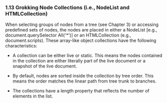 ### 1.13 Grokking Node Collections (i.e., NodeList and HTMLCollection)

When selecting groups of nodes from a tree (see Chapter 3) or accessing predefined sets of nodes, the nodes are placed in either a NodeList [e.g., document.querySelector All('*')] or an HTMLCollection (e.g., document.scripts). These array-like object collections have the following characteristics:

* A collection can be either live or static. This means the nodes contained in the collection are either literally part of the live document or a snapshot of the live document.

* By default, nodes are sorted inside the collection by tree order. This means the order matches the linear path from tree trunk to branches.

* The collections have a length property that reflects the number of elements in the list.